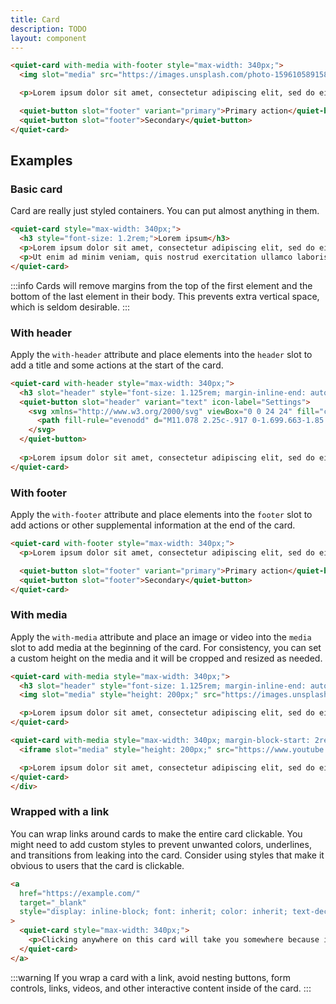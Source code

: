 ```yaml
---
title: Card
description: TODO
layout: component
---
```


```html {.example}
<quiet-card with-media with-footer style="max-width: 340px;">
  <img slot="media" src="https://images.unsplash.com/photo-1596105891581-49db1ef8550a?q=80&w=1000&auto=format&fit=crop&ixlib=rb-4.0.3&ixid=M3wxMjA3fDB8MHxwaG90by1wYWdlfHx8fGVufDB8fHx8fA%3D%3D" alt="A small rodent climbs a small plant and peeks at the camera.">

  <p>Lorem ipsum dolor sit amet, consectetur adipiscing elit, sed do eiusmod tempor incididunt ut labore et dolore magna aliqua.</p>

  <quiet-button slot="footer" variant="primary">Primary action</quiet-button>
  <quiet-button slot="footer">Secondary</quiet-button>
</quiet-card>
```

## Examples

### Basic card

Card are really just styled containers. You can put almost anything in them.

```html {.example}
<quiet-card style="max-width: 340px;">
  <h3 style="font-size: 1.2rem;">Lorem ipsum</h3>
  <p>Lorem ipsum dolor sit amet, consectetur adipiscing elit, sed do eiusmod tempor incididunt ut labore et dolore magna aliqua.</p>
  <p>Ut enim ad minim veniam, quis nostrud exercitation ullamco laboris nisi ut aliquip ex ea commodo consequat.</p>
</quiet-card>
```

:::info
Cards will remove margins from the top of the first element and the bottom of the last element in their body. This prevents extra vertical space, which is seldom desirable.
:::

### With header

Apply the `with-header` attribute and place elements into the `header` slot to add a title and some actions at the start of the card.

```html {.example}
<quiet-card with-header style="max-width: 340px;">
  <h3 slot="header" style="font-size: 1.125rem; margin-inline-end: auto; margin-block: 0;">Lorem ipsum</h3>
  <quiet-button slot="header" variant="text" icon-label="Settings">
    <svg xmlns="http://www.w3.org/2000/svg" viewBox="0 0 24 24" fill="currentColor">
      <path fill-rule="evenodd" d="M11.078 2.25c-.917 0-1.699.663-1.85 1.567L9.05 4.889c-.02.12-.115.26-.297.348a7.493 7.493 0 0 0-.986.57c-.166.115-.334.126-.45.083L6.3 5.508a1.875 1.875 0 0 0-2.282.819l-.922 1.597a1.875 1.875 0 0 0 .432 2.385l.84.692c.095.078.17.229.154.43a7.598 7.598 0 0 0 0 1.139c.015.2-.059.352-.153.43l-.841.692a1.875 1.875 0 0 0-.432 2.385l.922 1.597a1.875 1.875 0 0 0 2.282.818l1.019-.382c.115-.043.283-.031.45.082.312.214.641.405.985.57.182.088.277.228.297.35l.178 1.071c.151.904.933 1.567 1.85 1.567h1.844c.916 0 1.699-.663 1.85-1.567l.178-1.072c.02-.12.114-.26.297-.349.344-.165.673-.356.985-.57.167-.114.335-.125.45-.082l1.02.382a1.875 1.875 0 0 0 2.28-.819l.923-1.597a1.875 1.875 0 0 0-.432-2.385l-.84-.692c-.095-.078-.17-.229-.154-.43a7.614 7.614 0 0 0 0-1.139c-.016-.2.059-.352.153-.43l.84-.692c.708-.582.891-1.59.433-2.385l-.922-1.597a1.875 1.875 0 0 0-2.282-.818l-1.02.382c-.114.043-.282.031-.449-.083a7.49 7.49 0 0 0-.985-.57c-.183-.087-.277-.227-.297-.348l-.179-1.072a1.875 1.875 0 0 0-1.85-1.567h-1.843ZM12 15.75a3.75 3.75 0 1 0 0-7.5 3.75 3.75 0 0 0 0 7.5Z" clip-rule="evenodd" />
    </svg>
  </quiet-button>
  
  <p>Lorem ipsum dolor sit amet, consectetur adipiscing elit, sed do eiusmod tempor incididunt ut labore et dolore magna aliqua.</p>
</quiet-card>
```

### With footer

Apply the `with-footer` attribute and place elements into the `footer` slot to add actions or other supplemental information at the end of the card.

```html {.example}
<quiet-card with-footer style="max-width: 340px;">
  <p>Lorem ipsum dolor sit amet, consectetur adipiscing elit, sed do eiusmod tempor incididunt ut labore et dolore magna aliqua.</p>

  <quiet-button slot="footer" variant="primary">Primary action</quiet-button>
  <quiet-button slot="footer">Secondary</quiet-button>
</quiet-card>
```

### With media

Apply the `with-media` attribute and place an image or video into the `media` slot to add media at the beginning of the card. For consistency, you can set a custom height on the media and it will be cropped and resized as needed.

```html {.example}
<quiet-card with-media style="max-width: 340px;">
  <h3 slot="header" style="font-size: 1.125rem; margin-inline-end: auto; margin-block: 0;">Lorem ipsum</h3>
  <img slot="media" style="height: 200px;" src="https://images.unsplash.com/photo-1624065935763-97571a9b1478?q=80&w=1000&auto=format&fit=crop&ixlib=rb-4.0.3&ixid=M3wxMjA3fDB8MHxwaG90by1wYWdlfHx8fGVufDB8fHx8fA%3D%3D" alt="A mouse climbs up through some old wooden boards and looks around.">

  <p>Lorem ipsum dolor sit amet, consectetur adipiscing elit, sed do eiusmod tempor incididunt ut labore et dolore magna aliqua.</p>
</quiet-card>

<quiet-card with-media style="max-width: 340px; margin-block-start: 2rem;">
  <iframe slot="media" style="height: 200px;" src="https://www.youtube.com/embed/HeoBHjDET6g?si=_Ef-eIv92lIgYF4k&amp;controls=0" title="YouTube video player" frameborder="0" allow="accelerometer; autoplay; clipboard-write; encrypted-media; gyroscope; picture-in-picture; web-share" allowfullscreen></iframe>

  <p>Lorem ipsum dolor sit amet, consectetur adipiscing elit, sed do eiusmod tempor incididunt ut labore et dolore magna aliqua.</p>
</quiet-card>
</div>
```

### Wrapped with a link

You can wrap links around cards to make the entire card clickable. You might need to add custom styles to prevent unwanted colors, underlines, and transitions from leaking into the card. Consider using styles that make it obvious to users that the card is clickable.

```html {.example}
<a 
  href="https://example.com/" 
  target="_blank" 
  style="display: inline-block; font: inherit; color: inherit; text-decoration: inherit;"
>
  <quiet-card style="max-width: 340px;">
    <p>Clicking anywhere on this card will take you somewhere because it's surrounded by a link.</p>
  </quiet-card>
</a>
```

:::warning
If you wrap a card with a link, avoid nesting buttons, form controls, links, videos, and other interactive content inside of the card.
:::